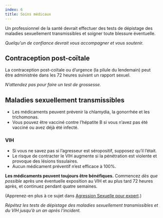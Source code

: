 ```yaml
---
index: 6
title: Soins médicaux
---
```

Un professionnel de la santé devrait effectuer des tests de dépistage des maladies sexuellement transmissibles et soigner toute blessure éventuelle.

*Quelqu’un de confiance devrait vous accompagner et vous soutenir.*

## Contraception post-coïtale

La contraception post-coïtale ou d’urgence (la pilule du lendemain) peut être administrée dans les 72 heures suivant un rapport sexuel.

*N’attendez pas pour faire un test de grossesse.*

## Maladies sexuellement transmissibles

*   Les médicaments peuvent prévenir la chlamydia, la gonorrhée et les trichomonas.
*   Vous pouvez être vacciné contre l’hépatite B si vous n’avez pas été vacciné ou avez déjà été infecté.

### VIH

*   Si vous ne savez pas si l’agresseur est séropositif, supposez qu’il l’était.
*   Le risque de contracter le VIH augmente si la pénétration est violente et provoque des lésions tissulaires.
*   Aucun médicament préventif n’est efficace à 100%.

**Les médicaments peuvent toujours être bénéfiques.** Commencez *dès que possible* après une éventuelle exposition au VIH et au plus tard 72 heures après, et continuez pendant quatre semaines.

(Apprenez-en plus à ce sujet dans [Agression Sexuelle pour expert](umbrella://incident-response/sexual-assault/expert).)

*Répétez les tests de dépistage des maladies sexuellement transmissibles et du VIH jusqu’à un an après l’incident.*